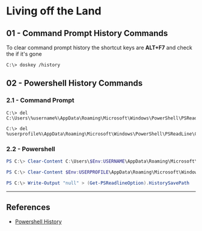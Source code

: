 # Living off the Land

## 01 - Command Prompt History Commands

To clear command prompt history the shortcut keys are **ALT+F7** and check the if it's gone

```
C:\> doskey /history
```

## 02 - Powershell History Commands

### 2.1 - Command Prompt

```
C:\> del C:\Users\%username%\AppData\Roaming\Microsoft\Windows\PowerShell\PSReadLine\ConsoleHost_history.txt

C:\> del %userprofile%\AppData\Roaming\Microsoft\Windows\PowerShell\PSReadLine\ConsoleHost_history.txt
```

### 2.2 - Powershell

```powershell
PS C:\> Clear-Content C:\Users\$Env:USERNAME\AppData\Roaming\Microsoft\Windows\PowerShell\PSReadLine\ConsoleHost_history.txt

PS C:\> Clear-Content $Env:USERPROFILE\AppData\Roaming\Microsoft\Windows\PowerShell\PSReadLine\ConsoleHost_history.txt

PS C:\> Write-Output "null" > (Get-PSReadlineOption).HistorySavePath
```

---
## References

- [Powershell History](https://www.itechtics.com/powershell-history/)